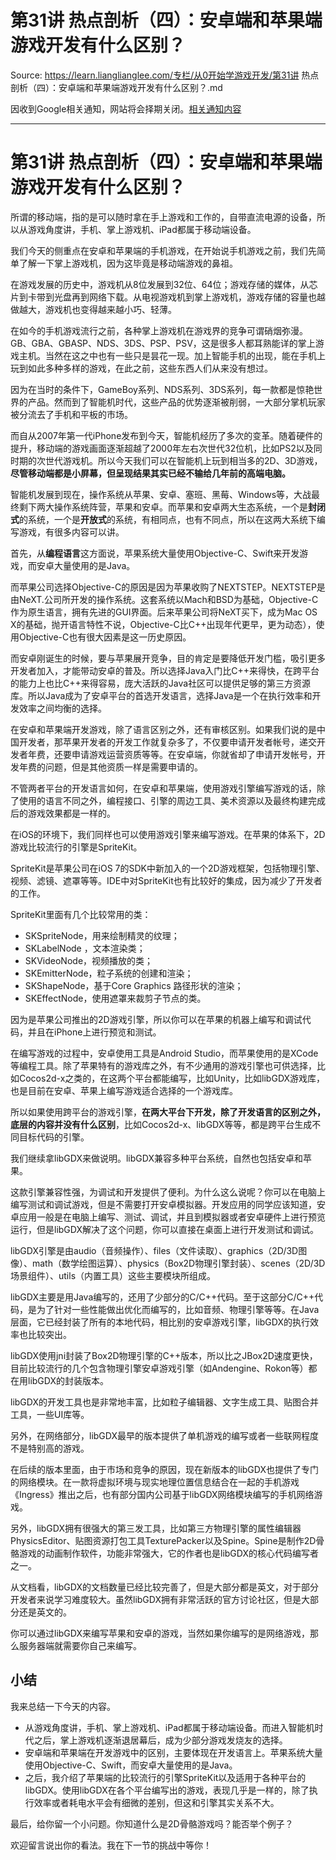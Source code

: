 # 第31讲 热点剖析（四）：安卓端和苹果端游戏开发有什么区别？ 

Source: https://learn.lianglianglee.com/专栏/从0开始学游戏开发/第31讲 热点剖析（四）：安卓端和苹果端游戏开发有什么区别？.md

因收到Google相关通知，网站将会择期关闭。[相关通知内容](https://lumendatabase.org/notices/44265620)

---

# 第31讲 热点剖析（四）：安卓端和苹果端游戏开发有什么区别？

所谓的移动端，指的是可以随时拿在手上游戏和工作的，自带直流电源的设备，所以从游戏角度讲，手机、掌上游戏机、iPad都属于移动端设备。

我们今天的侧重点在安卓和苹果端的手机游戏，在开始说手机游戏之前，我们先简单了解一下掌上游戏机，因为这毕竟是移动端游戏的鼻祖。

在游戏发展的历史中，游戏机从8位发展到32位、64位；游戏存储的媒体，从芯片到卡带到光盘再到网络下载。从电视游戏机到掌上游戏机，游戏存储的容量也越做越大，游戏机也变得越来越小巧、轻薄。

在如今的手机游戏流行之前，各种掌上游戏机在游戏界的竞争可谓硝烟弥漫。GB、GBA、GBASP、NDS、3DS、PSP、PSV，这是很多人都耳熟能详的掌上游戏主机。当然在这之中也有一些只是昙花一现。加上智能手机的出现，能在手机上玩到如此多种多样的游戏，在此之前，这些东西人们从来没有想过。

因为在当时的条件下，GameBoy系列、NDS系列、3DS系列，每一款都是惊艳世界的产品。然而到了智能机时代，这些产品的优势逐渐被削弱，一大部分掌机玩家被分流去了手机和平板的市场。

而自从2007年第一代iPhone发布到今天，智能机经历了多次的变革。随着硬件的提升，移动端的游戏画面逐渐超越了2000年左右次世代32位机，比如PS2以及同时期的次世代游戏机。所以今天我们可以在智能机上玩到相当多的2D、3D游戏，**尽管移动端都是小屏幕，但呈现结果其实已经不输给几年前的高端电脑。**

智能机发展到现在，操作系统从苹果、安卓、塞班、黑莓、Windows等，大战最终剩下两大操作系统阵营，苹果和安卓。而苹果和安卓两大生态系统，一个是**封闭式**的系统，一个是**开放式**的系统，有相同点，也有不同点，所以在这两大系统下编写游戏，有很多内容可以讲。

首先，从**编程语言**这方面说，苹果系统大量使用Objective-C、Swift来开发游戏，而安卓大量使用的是Java。

而苹果公司选择Objective-C的原因是因为苹果收购了NEXTSTEP。NEXTSTEP是由NeXT.公司所开发的操作系统。这套系统以Mach和BSD为基础，Objective-C作为原生语言，拥有先进的GUI界面。后来苹果公司将NeXT买下，成为Mac OS X的基础，抛开语言特性不说，Objective-C比C++出现年代更早，更为动态），使用Objective-C也有很大因素是这一历史原因。

而安卓刚诞生的时候，要与苹果展开竞争，目的肯定是要降低开发门槛，吸引更多开发者加入，才能带动安卓的普及。所以选择Java入门比C++来得快，在跨平台的能力上也比C++来得容易，庞大活跃的Java社区可以提供足够的第三方资源库。所以Java成为了安卓平台的首选开发语言，选择Java是一个在执行效率和开发效率之间均衡的选择。

在安卓和苹果端开发游戏，除了语言区别之外，还有审核区别。如果我们说的是中国开发者，那苹果开发者的开发工作就复杂多了，不仅要申请开发者帐号，递交开发者年费，还要申请游戏运营资质等等。在安卓端，你就省却了申请开发帐号，开发年费的问题，但是其他资质一样是需要申请的。

不管两者平台的开发语言如何，在安卓和苹果端，使用游戏引擎编写游戏的话，除了使用的语言不同之外，编程接口、引擎的周边工具、美术资源以及最终构建完成后的游戏效果都是一样的。

在iOS的环境下，我们同样也可以使用游戏引擎来编写游戏。在苹果的体系下，2D游戏比较流行的引擎是SpriteKit。

SpriteKit是苹果公司在iOS 7的SDK中新加入的一个2D游戏框架，包括物理引擎、视频、滤镜、遮罩等等。IDE中对SpriteKit也有比较好的集成，因为减少了开发者的工作。

SpriteKit里面有几个比较常用的类：

* SKSpriteNode，用来绘制精灵的纹理；
* SKLabelNode ，文本渲染类；
* SKVideoNode，视频播放的类；
* SKEmitterNode，粒子系统的创建和渲染；
* SKShapeNode，基于Core Graphics 路径形状的渲染；
* SKEffectNode，使用遮罩来裁剪子节点的类。

因为是苹果公司推出的2D游戏引擎，所以你可以在苹果的机器上编写和调试代码，并且在iPhone上进行预览和测试。

在编写游戏的过程中，安卓使用工具是Android Studio，而苹果使用的是XCode等编程工具。除了苹果特有的游戏库之外，有不少通用的游戏引擎也可供选择，比如Cocos2d-x之类的，在这两个平台都能编写，比如Unity，比如libGDX游戏库，也是目前在安卓、苹果上编写游戏适合选择的一个游戏库。

所以如果使用跨平台的游戏引擎，**在两大平台下开发，除了开发语言的区别之外，底层的内容并没有什么区别**，比如Cocos2d-x、libGDX等等，都是跨平台生成不同目标代码的引擎。

我们继续拿libGDX来做说明。libGDX兼容多种平台系统，自然也包括安卓和苹果。

这款引擎兼容性强，为调试和开发提供了便利。为什么这么说呢？你可以在电脑上编写测试和调试游戏，但是不需要打开安卓模拟器。开发应用的同学应该知道，安卓应用一般是在电脑上编写、测试、调试，并且到模拟器或者安卓硬件上进行预览运行，但是libGDX解决了这个问题，你可以直接在桌面上进行开发测试和调试。

libGDX引擎是由audio（音频操作）、files（文件读取）、graphics（2D/3D图像）、math（数学绘图运算）、physics（Box2D物理引擎封装）、scenes（2D/3D场景组件）、utils（内置工具）这些主要模块所组成。

libGDX主要是用Java编写的，还用了少部分的C/C++代码。至于这部分C/C++代码，是为了针对一些性能做出优化而编写的，比如音频、物理引擎等等。在Java层面，它已经封装了所有的本地代码，相比别的安卓游戏引擎，libGDX的执行效率也比较突出。

libGDX使用jni封装了Box2D物理引擎的C++版本，所以比之JBox2D速度更快，目前比较流行的几个包含物理引擎安卓游戏引擎（如Andengine、Rokon等）都在用libGDX的封装版本。

libGDX的开发工具也是非常地丰富，比如粒子编辑器、文字生成工具、贴图合并工具，一些UI库等。

另外，在网络部分，libGDX最早的版本提供了单机游戏的编写或者一些联网程度不是特别高的游戏。

在后续的版本里面，由于市场和竞争的原因，现在新版本的libGDX也提供了专门的网络模块。在一款将虚拟环境与现实地理位置信息结合在一起的手机游戏《Ingress》推出之后，也有部分国内公司基于libGDX网络模块编写的手机网络游戏。

另外，libGDX拥有很强大的第三发工具，比如第三方物理引擎的属性编辑器PhysicsEditor、贴图资源打包工具TexturePacker以及Spine。Spine是制作2D骨骼游戏的动画制作软件，功能非常强大，它的作者也是libGDX的核心代码编写者之一。

从文档看，libGDX的文档数量已经比较完善了，但是大部分都是英文，对于部分开发者来说学习难度较大。虽然libGDX拥有非常活跃的官方讨论社区，但是大部分还是英文的。

你可以通过libGDX来编写苹果和安卓的游戏，当然如果你编写的是网络游戏，那么服务器端就需要你自己来编写。

## 小结

我来总结一下今天的内容。

* 从游戏角度讲，手机、掌上游戏机、iPad都属于移动端设备。而进入智能机时代之后，掌上游戏机逐渐退居幕后，成为少部分游戏发烧友的选择。
* 安卓端和苹果端在开发游戏中的区别，主要体现在开发语言上。苹果系统大量使用Objective-C、Swift，而安卓大量使用的是Java。
* 之后，我介绍了苹果端的比较流行的引擎SpriteKit以及适用于各种平台的libGDX。使用libGDX在各个平台编写出的游戏，表现几乎是一样的，除了执行效率或者耗电水平会有细微的差别，但这和引擎其实关系不大。

最后，给你留一个小问题。你知道什么是2D骨骼游戏吗？能否举个例子？

欢迎留言说出你的看法。我在下一节的挑战中等你！